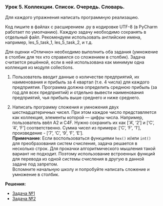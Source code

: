 ### Урок 5. Коллекции. Список. Очередь. Словарь.

Для каждого упражнения написать программную реализацию.

Код пишите в файлах с расширением .py в кодировке UTF-8 (в PyCharm работает по умолчанию). 
Каждую задачу необходимо сохранять в отдельный файл. 
Рекомендуем использовать английские имена, например, les_5_task_1, les_5_task_2, и т.д.

Для оценки «Отлично» необходимо выполнить оба задания (умножение в столбик для тех кто справился со сложением в столбик).
Задача считается решённой, если в ней использована как минимум одна коллекция из модуля collections.

1. Пользователь вводит данные о количестве предприятий, 
   их наименования и прибыль за 4 квартал (т.е. 4 числа) для каждого предприятия. 
   Программа должна определить среднюю прибыль (за год для всех предприятий) и 
   отдельно вывести наименования предприятий, чья прибыль выше среднего и ниже среднего.
   
2. Написать программу сложения и умножения двух шестнадцатеричных чисел. 
   При этом каждое число представляется как коллекция, элементы которой — цифры числа. 
   Например, пользователь ввёл A2 и C4F. Нужно сохранить их как [‘A’, ‘2’] и [‘C’, ‘4’, ‘F’] соответственно. 
   Сумма чисел из примера: [‘C’, ‘F’, ‘1’], произведение - [‘7’, ‘C’, ‘9’, ‘F’, ‘E’].<br>
   **Примечание**: Если воспользоваться функциями `hex()` и/или `int()` для преобразования систем счисления, 
   задача решается в несколько строк. Для прокачки алгоритмического мышления такой вариант не подходит. 
   Поэтому использование встроенных функций для перевода из одной системы счисления в другую в данной задаче под запретом.<br>
   Вспомните начальную школу и попробуйте написать сложение и умножение в столбик.


**Решения:**
- [Задача №1](https://github.com/bostspb/algorithms/blob/master/lesson05/task01.py)
- [Задача №2](https://github.com/bostspb/algorithms/blob/master/lesson05/task02.py)
